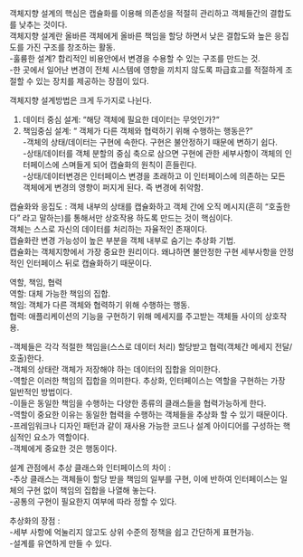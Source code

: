 객체지향 설계의 핵심은 캡슐화를 이용해 의존성을 적절히 관리하고 객체들간의 결합도를 낮추는 것이다.  
객체지향 설계란 올바른 객체에게 올바른 책임을 할당 하면서 낮은 결합도와 높은 응집도를 가진 구조를 창조하는 활동.  
  -훌륭한 설계? 합리적인 비용안에서 변경을 수용할 수 있는 구조를 만드는 것.  
  -한 곳에서 일어난 변경이 전체 시스템에 영향을 끼치지 않도록 파급효고를 적절하게 조절할 수 있는 장치를 제공하는 장점이 있다.  
  
객체지향 설계방법은 크게 두가지로 나뉜다.  
 1. 데이터 중심 설계: “해당 객체에 필요한 데이터는 무엇인가?“  
 2. 책임중심 설계: “ 객체가 다른 객체와 협력하기 위해 수행하는 행동은?”  
 -객체의 상태/데이터는 구현에 속한다. 구현은 불안정하기 때문에 변하기 쉽다.  
 -상태/데이터를 객체 분할의 중심 축으로 삼으면 구현에 관한 세부사항이 객체의 인터페이스에 스며들게 되어 캡슐화의 원칙이 흔들린다.  
 -상태/데이터변경은 인터페이스 변경을 초래하고 이 인터페이스에 의존하는 모든 객체에게 변경의 영향이 퍼지게 된다. 즉 변경에 취약함.  
  
캡슐화와 응집도 : 객체 내부의 상태를 캡슐화하고 객체 간에 오직 메시지(흔히 “호출한다” 라고 말하는)를 통해서만 상호작용 하도록 만드는 것이 핵심이다.  
객체는 스스로 자신의 데이터를 처리하는 자율적인 존재이다.  
캡슐화란 변경 가능성이 높은 부분을 객체 내부로 숨기는 추상화 기법.  
캡슐화는 객체지향에서 가장 중요한 원리이다. 왜냐하면 불안정한 구현 세부사항을 안정적인 인터페이스 뒤로 캡슐화하기 때문이다.  
  
역할, 책임, 협력  
역할: 대체 가능한 책임의 집합.  
책임: 객체가 다른 객체와 협력하기 위해 수행하는 행동.  
협력: 애플리케이션의 기능을 구현하기 위해 메세지를 주고받는 객체들 사이의 상호작용.  
  
-객체들은 각각 적절한 책임을(스스로 데이터 처리) 할당받고  협력(객체간 메세지 전달/호출)한다.  
-객체의 상태란 객체가 저장해야 하는 데이터의 집합을 의미한다.  
-역할은 이러한 책임의 집합을 의미한다. 추상화, 인터페이스는 역할을 구현하는 가장 일반적인 방법이다.  
-이들은 동일한 책임을 수행하는 다양한 종류의 클래스들을 협력가능하게 한다.  
-역할이 중요한 이유는 동일한 협력을 수행하는 객체들을 추상화 할 수 있기 때문이다.  
-프레임워크나 디자인 패턴과 같이 재사용 가능한 코드나 설계 아이디어를 구성하는 핵심적인 요소가 역할이다.  
-객체에게 중요한 것은 행동이다.  
  
설계 관점에서 추상 클래스와 인터페이스의 차이 :   
-추상 클래스는 객체들이 할당 받을 책임의 일부를 구현, 이에 반하여 인터페이스는 일체의 구현 없이 책임의 집합을 나열해 놓는다.  
-공통의 구현이 필요한지 여부에 따라 정할 수 있다.  
  
추상화의 장점 :   
-세부 사항에 억눌리지 않고도 상위 수준의 정책을 쉽고 간단하게 표현가능.  
-설계를 유연하게 만들 수 있다.  
  

